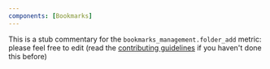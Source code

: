 ```yaml
---
components: [Bookmarks]
---
```


This is a stub commentary for the `bookmarks_management.folder_add` metric: please feel free to edit (read the
[contributing guidelines](https://github.com/mozilla/glean-annotations/blob/main/CONTRIBUTING.md)
if you haven't done this before)
